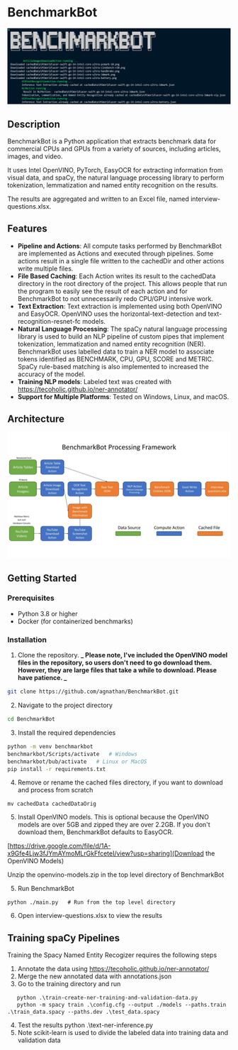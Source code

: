 # BenchmarkBot

![Screenshot](screenshot.png)

## Description

BenchmarkBot is a Python application that extracts benchmark data for commercial CPUs and GPUs from a variety of sources, including articles, images, and video.

It uses Intel OpenVINO, PyTorch, EasyOCR for extracting information from visual data, and spaCy, the natural language processing library to perform tokenization, lemmatization and named entity recognition on the results.

The results are aggregated and written to an Excel file, named interview-questions.xlsx.

## Features

- **Pipeline and Actions**: All compute tasks performed by BenchmarkBot are implemented as Actions and executed through pipelines. Some actions result in a single file written to the cachedDir and other actions write multiple files.
- **File Based Caching**: Each Action writes its result to the cachedData directory in the root directory of the project. This allows people that run the program to easily see the result of each action and for BenchmarkBot to not unnecessarily redo CPU/GPU intensive work.
- **Text Extraction**: Text extraction is implemented using both OpenVINO and EasyOCR. OpenVINO uses the horizontal-text-detection and text-recognition-resnet-fc models.
- **Natural Language Processing**: The spaCy natural language processing library is used to build an NLP pipeline of custom pipes that implement tokenization, lemmatization and named entity recognition (NER). BenchmarkBot uses labelled data to train a NER model to associate tokens identified as BENCHMARK, CPU, GPU, SCORE and METRIC. SpaCy rule-based matching is also implemented to increased the accuracy of the model.
- **Training NLP models**: Labeled text was created with https://tecoholic.github.io/ner-annotator/
- **Support for Multiple Platforms**: Tested on Windows, Linux, and macOS.

## Architecture

![BenchmarkBot-Processing-Framework](BenchmarkBot-Processing-Framework.jpg)

## Getting Started

### Prerequisites

- Python 3.8 or higher
- Docker (for containerized benchmarks)

### Installation

1. Clone the repository. **_ Please note, I've included the OpenVINO model files in the repository, so users don't need to go download them. However, they are large files that take a while to download. Please have patience. _**

```bash
git clone https://github.com/agnathan/BenchmarkBot.git
```

2. Navigate to the project directory

```bash
cd BenchmarkBot
```

3. Install the required dependencies

```bash
python -m venv benchmarkbot
benchmarkbot/Scripts/activate   # Windows
benchmarkbot/bub/activate   # Linux or MacOS
pip install -r requirements.txt
```

4. Remove or rename the cached files directory, if you want to download and process from scratch

```
mv cachedData cachedDataOrig
```

5. Install OpenVINO models. This is optional because the OpenVINO models are over 5GB and zipped they are over 2.2GB. If you don't download them, BenchmarkBot defaults to EasyOCR.

[https://drive.google.com/file/d/1A-x9Gfe4Ljw3fJYmAYmoMLrGkFfceteI/view?usp=sharing](Download the OpenVINO Models)

Unzip the openvino-models.zip in the top level directory of BenchmarkBot

5. Run BenchmarkBot

```
python ./main.py   # Run from the top level directory
```

6. Open interview-questions.xlsx to view the results

## Training spaCy Pipelines

Training the Spacy Named Entity Recogizer requires the following steps

1. Annotate the data using https://tecoholic.github.io/ner-annotator/
2. Merge the new annotated data with annotations.json
3. Go to the training directory and run

```
   python .\train-create-ner-training-and-validation-data.py
   python -m spacy train .\config.cfg --output ./models --paths.train .\train_data.spacy --paths.dev .\test_data.spacy
```

4. Test the results
   python .\text-ner-inference.py
5. Note scikit-learn is used to divide the labeled data into training data and validation data

